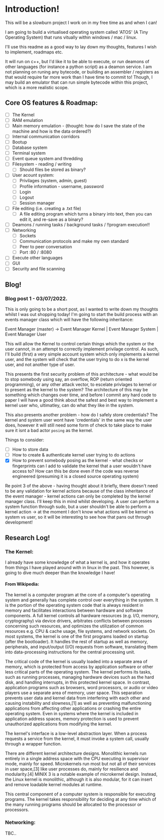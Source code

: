 
# Introduction!

This will be a slowburn project I work on in my free time as and when I can!

I am going to build a virtualised operating system called 'ATOS' (A Tiny Operating System) that runs vitually within windows / mac / linux.

I'll use this readme as a good way to lay down my thoughts, features I wish to implement, roadmaps etc.

It will run on c++, but I'd like it to be able to execute, or run deamons of other languages (for instance a python script) as a deamon service. I am not planning on runing any bytecode, or building an assembler / registers as that would require far more work than I have time to commit to! Though, I may build an emulator that can run simple bytecode within this project, which is a more realistic scope.

## Core OS features & Roadmap:

- [ ] The Kernel 
- [ ] RAM emulation 
- [ ] Main memory emulation - (thought: how do I save the state of the machine and how is the data ordered?)
- [ ] Internal communication corridors
- [ ] Bootup
- [ ] Database system
- [ ] Terminal system
- [ ] Event queue system and thredding
- [ ] Filesystem - reading / writing
    - [ ] Should files be stored as binary?
- [ ] User acount system:
    - [ ] Privilages (system, admin, guest)
    - [ ] Profile information - username, password
    - [ ] Login
    - [ ] Logout
    - [ ] Session manager
- [ ] File editing (i.e. creating a .txt file)
    - [ ] A file editing program which turns a binary into text, then you can edit it, and re-save as a binary?
- [ ] Deamons / running tasks / background tasks / !!program execution!!
- [ ] Networking
    - [ ] Sockets
    - [ ] Communication protocols and make my own standard
    - [ ] Peer to peer conversation
    - [ ] Port :80 / :8080
- [ ] Execute other languages
- [ ] GUI
- [ ] Security and file scanning

## Blog!

### Blog post 1 - 03/07/2022.

This is only going to be a short post, as I wanted to write down my thoughts whilst I was out shopping today! I'm going to start the build process with an events manager class which will have the following inheritance:

Event Manager (master) ->     Event Manager Kernel | Event Manager System | Event Manager User

This will allow the Kernel to control certain things which the system or the user cannot, in an attempt to correctly implement privilage control. As such, I'll build (first) a very simple account system which only implements a kernel user, and the system will check that the user trying to do x is the kernel user, and not another type of user.

This presents the first security problem of this architecture - what would be to stop somebody using say, an overflow, ROP (return oriented programming), or any other attack vector, to escelate privlages to kernel or to present as the kernel to the system? The architecture of this may be something which changes over time, and before I commit any hard code to paper I will have a good think about the safest and best way to implement a kernel user who, ultimatley, can do what they like in the system.

This also presents another problem - how do I safely store credentials? The kernel and system user wont have 'credentials' in the same way the user does, however it will still need some form of check to take place to make sure it isnt a bad actor `posing` as the kernel.

Things to consider:

- [ ] How to store data
- [ ] How to create & authenticate kernel user trying to do actions
- [x] How to prevent somebody posing as the kernel - what checks or fingerprints can I add to validate the kernel that a user wouldn't have access to? How can this be done even if the code was reverse engineered (presuming it is a closed source operating system)

Re point 3 of the above - having thought about it briefly, there doesn't need to be any validation for kernel actions because of the class inheritance of the event manager - kernel actions can only be completed by the kernel manager class. I'll keep this in mind whilst developing. A user can perform a system function through sudo, but a user shouldn't be able to perform a kernel action -> at the moment I don't know what actions will be kernel vs system vs user, so it will be interesting to see how that pans out through development!

## Research Log!

### The Kernel:

I already have some knowledge of what a kernel is, and how it operates from things I have played around with in linux in the past. This however, is going to dive much deeper than the knowledge I have!

#### From Wikipedia:

The kernel is a computer program at the core of a computer's operating system and generally has complete control over everything in the system. It is the portion of the operating system code that is always resident in memory and facilitates interactions between hardware and software components. A full kernel controls all hardware resources (e.g. I/O, memory, cryptography) via device drivers, arbitrates conflicts between processes concerning such resources, and optimizes the utilization of common resources e.g. CPU & cache usage, file systems, and network sockets. On most systems, the kernel is one of the first programs loaded on startup (after the bootloader). It handles the rest of startup as well as memory, peripherals, and input/output (I/O) requests from software, translating them into data-processing instructions for the central processing unit.

The critical code of the kernel is usually loaded into a separate area of memory, which is protected from access by application software or other less critical parts of the operating system. The kernel performs its tasks, such as running processes, managing hardware devices such as the hard disk, and handling interrupts, in this protected kernel space. In contrast, application programs such as browsers, word processors, or audio or video players use a separate area of memory, user space. This separation prevents user data and kernel data from interfering with each other and causing instability and slowness,[1] as well as preventing malfunctioning applications from affecting other applications or crashing the entire operating system. Even in systems where the kernel is included in application address spaces, memory protection is used to prevent unauthorized applications from modifying the kernel. 

The kernel's interface is a low-level abstraction layer. When a process requests a service from the kernel, it must invoke a system call, usually through a wrapper function.

There are different kernel architecture designs. Monolithic kernels run entirely in a single address space with the CPU executing in supervisor mode, mainly for speed. Microkernels run most but not all of their services in user space,[3] like user processes do, mainly for resilience and modularity.[4] MINIX 3 is a notable example of microkernel design. Instead, the Linux kernel is monolithic, although it is also modular, for it can insert and remove loadable kernel modules at runtime.

This central component of a computer system is responsible for executing programs. The kernel takes responsibility for deciding at any time which of the many running programs should be allocated to the processor or processors. 

### Networking:

TBC..
